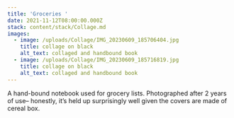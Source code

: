 ```yaml
---
title: 'Groceries '
date: 2021-11-12T08:00:00.000Z
stack: content/stack/Collage.md
images:
  - image: /uploads/Collage/IMG_20230609_185706404.jpg
    title: collage on black
    alt_text: collaged and handbound book
  - image: /uploads/Collage/IMG_20230609_185716819.jpg
    title: collage on black
    alt_text: collaged and handbound book
---
```


A hand-bound notebook used for grocery lists. Photographed after 2 years of use– honestly, it’s held up surprisingly well given the covers are made of cereal box.
